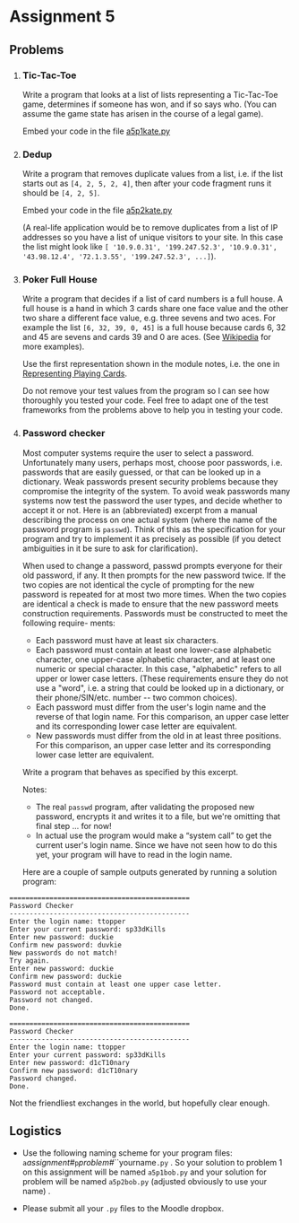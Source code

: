 # Assignment 5

## Problems

1.  ### Tic-Tac-Toe

    Write a program that looks at a list of lists representing a
    Tic-Tac-Toe game, determines if someone has won, and if so says who.
    (You can assume the game state has arisen in the course of a legal
    game).

    Embed your code in the file [a5p1kate.py](90_a5p1_kate.py)

2.  ### Dedup

    Write a program that removes duplicate values from a list, i.e. if
    the list starts out as `[4, 2, 5, 2, 4]`, then after your code
    fragment runs it should be `[4, 2, 5]`.

    Embed your code in the file [a5p2kate.py](90_a5p2_kate.py)

    (A real-life application would be to remove duplicates from a list
    of IP addresses so you have a list of unique visitors to your site.
    In this case the list might look like `[ '10.9.0.31',
    '199.247.52.3', '10.9.0.31', '43.98.12.4', '72.1.3.55',
    '199.247.52.3', ...]`).

3.  ### Poker Full House

    Write a program that decides if a list of card numbers is a full
    house. A full house is a hand in which 3 cards share one face value
    and the other two share a different face value, e.g. three sevens
    and two aces. For example the list `[6, 32, 39, 0, 45]` is a full
    house because cards 6, 32 and 45 are sevens and cards 39 and 0 are
    aces. (See
    [Wikipedia](http://en.wikipedia.org/wiki/List_of_poker_hands) for
    more examples).

    Use the first representation shown in the module notes, i.e. the one
    in [Representing Playing
    Cards](08_Representing_playing_cards.md).

    Do not remove your test values from the program so I can see how
    thoroughly you tested your code. Feel free to adapt one of the test
    frameworks from the problems above to help you in testing your code.

4.  ### Password checker

    Most computer systems require the user to select a password.
    Unfortunately many users, perhaps most, choose poor passwords, i.e.
    passwords that are easily guessed, or that can be looked up in a
    dictionary. Weak passwords present security problems because they
    compromise the integrity of the system. To avoid weak passwords many
    systems now test the password the user types, and decide whether to
    accept it or not. Here is an (abbreviated) excerpt from a manual
    describing the process on one actual system (where the name of the
    password program is `passwd`). Think of this as the specification
    for your program and try to implement it as precisely as possible
    (if you detect ambiguities in it be sure to ask for clarification).

    When used to change a password, passwd prompts everyone  for
    their  old  password,  if  any.  It then prompts for the new
    password twice.  If the two copies are not identical the
    cycle of prompting for the new password is repeated for at
    most two more times.
    When the two copies are identical a check is made to ensure
    that the new  password meets construction requirements.
    Passwords must be constructed to meet the following require-
    ments:
    *  Each password must have  at  least  six  characters.
    *  Each password must contain at least  one  lower-case
    alphabetic character, one upper-case alphabetic character,
    and at least one numeric or special character.  In this
    case,  "alphabetic"  refers  to  all upper or lower case
    letters. (These requirements ensure they do not use a 
    "word", i.e. a string that could be looked up in a
    dictionary, or their phone/SIN/etc. number -- two common
    choices).
    *  Each password must differ from the user's login name
    and the reverse of that login name.  For this comparison,
    an upper case letter and its corresponding lower case letter
    are equivalent.
    *  New passwords must differ from the old in  at  least
    three  positions.  For this comparison, an upper case
    letter and its corresponding lower  case  letter are
    equivalent.          

    Write a program that behaves as specified by this excerpt.

    Notes:

    -   The real `passwd` program, after validating the proposed new
        password, encrypts it and writes it to a file, but we're
        omitting that final step ... for now!
    -   In actual use the program would make a “system call” to get
        the current user's login name. Since we have not seen how to do
        this yet, your program will have to read in the login name.

    Here are a couple of sample outputs generated by running a solution
    program:

```plaintext
=============================================
Password Checker
---------------------------------------------
Enter the login name: ttopper
Enter your current password: sp33dKills
Enter new password: duckie
Confirm new password: duvkie
New passwords do not match!
Try again.
Enter new password: duckie
Confirm new password: duckie
Password must contain at least one upper case letter.
Password not acceptable.
Password not changed.
Done.

=============================================
Password Checker
---------------------------------------------
Enter the login name: ttopper
Enter your current password: sp33dKills
Enter new password: d1cT10nary 
Confirm new password: d1cT10nary
Password changed.
Done.
```

Not the friendliest exchanges in the world, but hopefully clear
enough.

## Logistics

-   Use the following naming scheme for your program files:
    `a`*assignment#*`p`*problem#*``yourname`.py` . So your solution
    to problem 1 on this assignment will be named `a5p1bob.py`
    and your solution for problem will be named `a5p2bob.py` (adjusted obviously to use your name) .

-   Please submit all your `.py` files to the Moodle dropbox.

     

